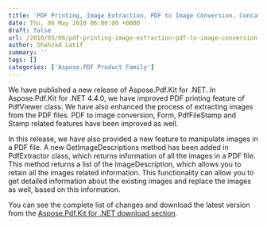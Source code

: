 ```yaml
---
title: 'PDF Printing, Image Extraction, PDF to Image Conversion, Concatenate and Form Features are Improved in Aspose.Pdf.Kit for .NET.'
date: Thu, 06 May 2010 06:00:00 +0000
draft: false
url: /2010/05/06/pdf-printing-image-extraction-pdf-to-image-conversion-concatenate-and-form-features-are-improved-in-aspose-pdf-kit-for-net/
author: Shahzad Latif
summary: ''
tags: []
categories: ['Aspose.PDF Product Family']
---
```


We have published a new release of Aspose.Pdf.Kit for .NET. In Aspose.Pdf.Kit for .NET 4.4.0, we have improved PDF printing feature of PdfViewer class. We have also enhanced the process of extracting images from the PDF files. PDF to image conversion, Form, PdfFileStamp and Stamp related features have been improved as well.  
  
In this release, we have also provided a new feature to manipulate images in a PDF file. A new GetImageDescriptions method has been added in PdfExtractor class, which returns information of all the images in a PDF file. This method returns a list of the ImageDescription, which allows you to retain all the images related information. This functionality can allow you to get detailed information about the existing images and replace the images as well, based on this information.  
  
You can see the complete list of changes and download the latest version from the [Aspose.Pdf.Kit for .NET download section][1].




[1]: http://www.aspose.com/community/files/51/.net-components/aspose.pdf.kit-for-.net/default.aspx




